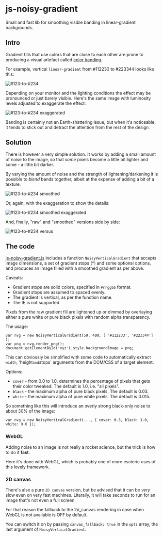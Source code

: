 # js-noisy-gradient
Small and fast lib for smoothing visible banding in linear-gradient backgrounds.

## Intro ##

Gradient fills that use colors that are close to each other are prone
to producing a visual artefact called [color banding](https://en.wikipedia.org/wiki/Colour_banding).

For example, vertical `linear-gradient` from #112233 to #223344 looks like this:

![#123-to-#234](gradient-raw.png)

Depending on your monitor and the lighting conditions the effect may be pronounced or just barely visible. 
Here's the same image with luminosity levels adjusted to exaggerate the effect:

![#123-to-#234 exaggerated](gradient-raw-ex.png)

Banding is certainly not an Earth-shattering issue, but when it's noticeable,
it tends to stick out and detract the attention from the rest of the design.

## Solution ##

There is however a very simple solution. It works by adding a small amount
of noise to the image, so that _some_ pixels become a little bit lighter
and some - a little bit darker.

By varying the amount of noise and the strength of lightening/darkening
it is possible to _blend_ bands together, albeit at the expense of adding
a bit of a texture.

![#123-to-#234 smoothed](gradient-smoothed.png)

Or, again, with the exaggeration to show the details:

![#123-to-#234 smoothed exaggerated](gradient-smoothed-ex.png)

And, finally, "raw" and "smoothed" versions side by side:

![#123-to-#234 versus](gradient-raw-vs-smoothed.png)

## The code ##

[js-noisy-gradient.js](js-noisy-gradient.js) includes a function `NoisyVerticalGradient` 
that accepts image dimensions, a set of gradient stops (\*) and some optional options,
and produces an image filled with a smoothed gradient as per above.

Caveats:
* Gradient stops are solid colors, specified in `#rrggbb` format.
* Gradient stops are assumed to spaced evenly.
* The gradient is vertical, as per the function name.
* The IE is not supported.

Pixels from the raw gradient fill are lightened up or dimmed by overlaying
either a pure white or pure black pixels with random alpha transparency.

The usage:

    var nvg = new NoisyVerticalGradient(50, 400, [ '#112233', '#223344'] );
    var png = nvg.render_png();
    document.getElementById('xyz').style.backgroundImage = png;

This can obviously be simplified with some code to automatically
extract `width`, 'height` and `stops` arguments from the DOM/CSS
of a target element.

Options:

* `cover` - from 0.0 to 1.0, determines the percentage of pixels
that gets their color tweaked. The default is 1.0, i.e. "all pixels".
* `black` - the maximum alpha of pure black pixels. The default is 0.03.
* `white` - the maximum alpha of pure white pixels. The default is 0.015.

So something like this will introduce an overly strong black-only
noise to about 30% of the image:

    var nvg = new NoisyVerticalGradient(..., { cover: 0.3, black: 1.0, white: 0.0 });

### WebGL ###

Adding noise to an image is not really a rocket science, but the 
trick is how to do it **fast**.

Here it's done with WebGL, which is probably one of more esoteric
uses of this lovely framework.

### 2D canvas ###

There's also a pure `2D canvas` version, but be advised that it
can be *very* slow even on very fast machines. Literally, it will
take seconds to run for an image that's not even a full screen.

For that reason the fallback to the 2d_canvas rendering in case
when WebGL is not available is OFF by default.

You can switch it on by passing `canvas_fallback: true` in the 
`opts` array, the last argument of `NoisyVerticalGradient`.
